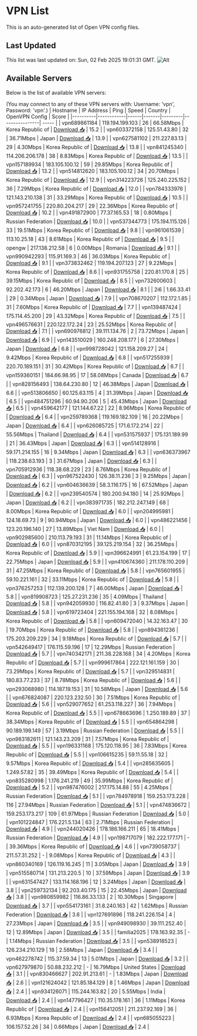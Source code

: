 # VPN List

This is an auto-generated list of Open VPN config files.

## Last Updated

This list was last updated on: Sun, 02 Feb 2025 19:01:31 GMT.
![Alt](https://repobeats.axiom.co/api/embed/186b98318ef1479477931607c1ad7d823f12451f.svg "Repobeats analytics image")

## Available Servers

Below is the list of available VPN servers:

(You may connect to any of these VPN servers with: Username: 'vpn', Password: 'vpn'.)
| Hostname | IP Address | Ping | Speed | Country | OpenVPN Config | Score |
|----------|------------|------|-------|---------|----------------| ----- |
| vpn689861184 | 119.194.199.103 | 26 | 66.58Mbps | Korea Republic of | [Download 📥](./configs/server_0_KR.ovpn) | 15.2 |
| vpn603372158 | 125.51.43.80 | 32 | 36.71Mbps | Japan | [Download 📥](./configs/server_1_JP.ovpn) | 13.9 |
| vpn627581102 | 211.227.83.13 | 29 | 4.30Mbps | Korea Republic of | [Download 📥](./configs/server_2_KR.ovpn) | 13.8 |
| vpn841245340 | 114.206.206.178 | 38 | 8.83Mbps | Korea Republic of | [Download 📥](./configs/server_3_KR.ovpn) | 13.5 |
| vpn157189934 | 183.105.100.12 | 59 | 29.85Mbps | Korea Republic of | [Download 📥](./configs/server_4_KR.ovpn) | 13.2 |
| vpn514812620 | 183.105.100.12 | 34 | 20.70Mbps | Korea Republic of | [Download 📥](./configs/server_5_KR.ovpn) | 12.9 |
| vpn314223726 | 125.240.225.152 | 36 | 7.29Mbps | Korea Republic of | [Download 📥](./configs/server_6_KR.ovpn) | 12.0 |
| vpn784333976 | 121.143.210.138 | 31 | 33.29Mbps | Korea Republic of | [Download 📥](./configs/server_7_KR.ovpn) | 10.5 |
| vpn957241755 | 220.80.204.217 | 29 | 22.36Mbps | Korea Republic of | [Download 📥](./configs/server_8_KR.ovpn) | 10.2 |
| vpn491872900 | 77.37.165.53 | 18 | 0.80Mbps | Russian Federation | [Download 📥](./configs/server_9_RU.ovpn) | 10.0 |
| vpn537344773 | 175.194.115.126 | 33 | 19.51Mbps | Korea Republic of | [Download 📥](./configs/server_10_KR.ovpn) | 9.8 |
| vpn961061539 | 113.10.25.18 | 43 | 8.61Mbps | Korea Republic of | [Download 📥](./configs/server_11_KR.ovpn) | 9.5 |
| opengw | 217.138.212.58 | 6 | 0.00Mbps | Romania | [Download 📥](./configs/server_12_RO.ovpn) | 9.1 |
| vpn990942293 | 115.91.169.3 | 46 | 36.03Mbps | Korea Republic of | [Download 📥](./configs/server_13_KR.ovpn) | 9.1 |
| vpn373832462 | 119.194.207.123 | 27 | 9.22Mbps | Korea Republic of | [Download 📥](./configs/server_14_KR.ovpn) | 8.6 |
| vpn931755758 | 220.81.170.8 | 25 | 39.15Mbps | Korea Republic of | [Download 📥](./configs/server_15_KR.ovpn) | 8.5 |
| vpn732600603 | 92.202.42.173 | 6 | 46.20Mbps | Japan | [Download 📥](./configs/server_16_JP.ovpn) | 8.1 |
| 2i6 | 1.66.33.41 | 29 | 0.34Mbps | Japan | [Download 📥](./configs/server_17_JP.ovpn) | 7.9 |
| vpn708670207 | 112.172.1.85 | 31 | 7.60Mbps | Korea Republic of | [Download 📥](./configs/server_18_KR.ovpn) | 7.7 |
| vpn139487424 | 175.114.45.200 | 29 | 43.32Mbps | Korea Republic of | [Download 📥](./configs/server_19_KR.ovpn) | 7.5 |
| vpn496576631 | 220.122.172.24 | 23 | 25.52Mbps | Korea Republic of | [Download 📥](./configs/server_20_KR.ovpn) | 7.1 |
| vpn690976812 | 39.111.134.76 | 2 | 73.72Mbps | Japan | [Download 📥](./configs/server_21_JP.ovpn) | 6.9 |
| vpn143510029 | 160.248.208.177 | 6 | 27.30Mbps | Japan | [Download 📥](./configs/server_22_JP.ovpn) | 6.8 |
| vpn998728042 | 121.158.209.27 | 24 | 9.42Mbps | Korea Republic of | [Download 📥](./configs/server_23_KR.ovpn) | 6.8 |
| vpn517255939 | 220.70.189.151 | 31 | 30.42Mbps | Korea Republic of | [Download 📥](./configs/server_24_KR.ovpn) | 6.7 |
| vpn159360151 | 184.66.98.95 | 17 | 58.08Mbps | Canada | [Download 📥](./configs/server_25_CA.ovpn) | 6.7 |
| vpn828156493 | 138.64.230.80 | 12 | 46.38Mbps | Japan | [Download 📥](./configs/server_26_JP.ovpn) | 6.6 |
| vpn513806650 | 60.125.63.115 | 4 | 31.39Mbps | Japan | [Download 📥](./configs/server_27_JP.ovpn) | 6.5 |
| vpn484751296 | 60.94.90.206 | 5 | 45.43Mbps | Japan | [Download 📥](./configs/server_28_JP.ovpn) | 6.5 |
| vpn459642177 | 121.144.67.22 | 22 | 8.96Mbps | Korea Republic of | [Download 📥](./configs/server_29_KR.ovpn) | 6.4 |
| vpn259789368 | 119.169.182.109 | 16 | 20.22Mbps | Japan | [Download 📥](./configs/server_30_JP.ovpn) | 6.4 |
| vpn626085725 | 171.6.172.214 | 22 | 55.56Mbps | Thailand | [Download 📥](./configs/server_31_TH.ovpn) | 6.4 |
| vpn531575937 | 175.131.189.99 | 21 | 36.43Mbps | Japan | [Download 📥](./configs/server_32_JP.ovpn) | 6.3 |
| vpn514128916 | 59.171.214.155 | 16 | 9.34Mbps | Japan | [Download 📥](./configs/server_33_JP.ovpn) | 6.3 |
| vpn636373967 | 118.238.63.193 | 3 | 31.67Mbps | Japan | [Download 📥](./configs/server_34_JP.ovpn) | 6.3 |
| vpn705912936 | 118.38.68.229 | 23 | 8.76Mbps | Korea Republic of | [Download 📥](./configs/server_35_KR.ovpn) | 6.3 |
| vpn967522430 | 126.38.11.236 | 3 | 9.25Mbps | Japan | [Download 📥](./configs/server_36_JP.ovpn) | 6.2 |
| vpn604636639 | 58.3.116.175 | 16 | 67.52Mbps | Japan | [Download 📥](./configs/server_37_JP.ovpn) | 6.2 |
| vpn239540574 | 180.200.94.180 | 14 | 25.92Mbps | Japan | [Download 📥](./configs/server_38_JP.ovpn) | 6.2 |
| vpn383971735 | 182.212.247.149 | 68 | 8.00Mbps | Korea Republic of | [Download 📥](./configs/server_39_KR.ovpn) | 6.0 |
| vpn204995981 | 124.18.69.73 | 9 | 90.94Mbps | Japan | [Download 📥](./configs/server_40_JP.ovpn) | 6.0 |
| vpn486221456 | 123.20.196.140 | 27 | 13.89Mbps | Viet Nam | [Download 📥](./configs/server_41_VN.ovpn) | 6.0 |
| vpn902985600 | 210.113.79.193 | 31 | 11.14Mbps | Korea Republic of | [Download 📥](./configs/server_42_KR.ovpn) | 6.0 |
| vpn870312195 | 39.125.219.154 | 32 | 36.25Mbps | Korea Republic of | [Download 📥](./configs/server_43_KR.ovpn) | 5.9 |
| vpn396624991 | 61.23.154.199 | 17 | 22.75Mbps | Japan | [Download 📥](./configs/server_44_JP.ovpn) | 5.9 |
| vpn410674360 | 211.178.110.209 | 31 | 47.25Mbps | Korea Republic of | [Download 📥](./configs/server_45_KR.ovpn) | 5.8 |
| vpn765601955 | 59.10.221.161 | 32 | 33.11Mbps | Korea Republic of | [Download 📥](./configs/server_46_KR.ovpn) | 5.8 |
| vpn376257253 | 112.139.200.128 | 7 | 46.00Mbps | Japan | [Download 📥](./configs/server_47_JP.ovpn) | 5.8 |
| vpn819908723 | 125.27.231.236 | 35 | 4.09Mbps | Thailand | [Download 📥](./configs/server_48_TH.ovpn) | 5.8 |
| vpn942059930 | 116.82.41.80 | 3 | 9.37Mbps | Japan | [Download 📥](./configs/server_49_JP.ovpn) | 5.8 |
| vpn619723404 | 221.155.194.168 | 32 | 8.08Mbps | Korea Republic of | [Download 📥](./configs/server_50_KR.ovpn) | 5.8 |
| vpn609472040 | 14.32.163.47 | 30 | 19.70Mbps | Korea Republic of | [Download 📥](./configs/server_51_KR.ovpn) | 5.8 |
| vpn894361236 | 175.203.209.229 | 34 | 9.18Mbps | Korea Republic of | [Download 📥](./configs/server_52_KR.ovpn) | 5.7 |
| vpn542649417 | 176.115.59.196 | 17 | 12.29Mbps | Russian Federation | [Download 📥](./configs/server_53_RU.ovpn) | 5.7 |
| vpn740342171 | 211.38.228.168 | 34 | 4.20Mbps | Korea Republic of | [Download 📥](./configs/server_54_KR.ovpn) | 5.7 |
| vpn999617864 | 222.121.161.159 | 30 | 73.29Mbps | Korea Republic of | [Download 📥](./configs/server_55_KR.ovpn) | 5.7 |
| vpn329514831 | 180.83.77.233 | 37 | 8.78Mbps | Korea Republic of | [Download 📥](./configs/server_56_KR.ovpn) | 5.6 |
| vpn293068980 | 114.187.19.153 | 31 | 10.58Mbps | Japan | [Download 📥](./configs/server_57_JP.ovpn) | 5.6 |
| vpn676824087 | 220.123.232.50 | 30 | 7.51Mbps | Korea Republic of | [Download 📥](./configs/server_58_KR.ovpn) | 5.6 |
| vpn529077652 | 61.253.118.227 | 36 | 7.94Mbps | Korea Republic of | [Download 📥](./configs/server_59_KR.ovpn) | 5.5 |
| vpn678663696 | 1.250.189.89 | 37 | 38.34Mbps | Korea Republic of | [Download 📥](./configs/server_60_KR.ovpn) | 5.5 |
| vpn654864298 | 90.189.199.149 | 57 | 3.19Mbps | Russian Federation | [Download 📥](./configs/server_61_RU.ovpn) | 5.5 |
| vpn983182611 | 121.143.23.209 | 31 | 7.57Mbps | Korea Republic of | [Download 📥](./configs/server_62_KR.ovpn) | 5.5 |
| vpn196331168 | 175.120.118.95 | 36 | 7.83Mbps | Korea Republic of | [Download 📥](./configs/server_63_KR.ovpn) | 5.5 |
| vpn106615235 | 59.11.55.18 | 32 | 9.57Mbps | Korea Republic of | [Download 📥](./configs/server_64_KR.ovpn) | 5.4 |
| vpn285635605 | 1.249.57.82 | 35 | 39.49Mbps | Korea Republic of | [Download 📥](./configs/server_65_KR.ovpn) | 5.4 |
| vpn835280998 | 1.176.241.219 | 49 | 35.99Mbps | Korea Republic of | [Download 📥](./configs/server_66_KR.ovpn) | 5.2 |
| vpn987476002 | 217.175.14.88 | 55 | 4.25Mbps | Russian Federation | [Download 📥](./configs/server_67_RU.ovpn) | 5.1 |
| vpn784978918 | 159.253.173.228 | 116 | 27.94Mbps | Russian Federation | [Download 📥](./configs/server_68_RU.ovpn) | 5.1 |
| vpn474836672 | 159.253.173.217 | 109 | 61.97Mbps | Russian Federation | [Download 📥](./configs/server_69_RU.ovpn) | 5.0 |
| vpn101224847 | 176.221.5.134 | 63 | 2.71Mbps | Russian Federation | [Download 📥](./configs/server_70_RU.ovpn) | 4.9 |
| vpn244020426 | 178.186.166.211 | 65 | 18.41Mbps | Russian Federation | [Download 📥](./configs/server_71_RU.ovpn) | 4.9 |
| vpn198717079 | 182.222.177.171 | - | 39.36Mbps | Korea Republic of | [Download 📥](./configs/server_72_KR.ovpn) | 4.6 |
| vpn739058737 | 211.57.31.252 | - | 9.08Mbps | Korea Republic of | [Download 📥](./configs/server_73_KR.ovpn) | 4.3 |
| vpn860340169 | 126.119.16.245 | 11 | 3.05Mbps | Japan | [Download 📥](./configs/server_74_JP.ovpn) | 3.9 |
| vpn515580714 | 131.213.220.5 | 10 | 37.59Mbps | Japan | [Download 📥](./configs/server_75_JP.ovpn) | 3.9 |
| vpn631547427 | 133.114.168.196 | 12 | 3.24Mbps | Japan | [Download 📥](./configs/server_76_JP.ovpn) | 3.8 |
| vpn259732134 | 92.203.40.175 | 15 | 22.45Mbps | Japan | [Download 📥](./configs/server_77_JP.ovpn) | 3.8 |
| vpn980859982 | 116.86.33.133 | 2 | 10.30Mbps | Singapore | [Download 📥](./configs/server_78_SG.ovpn) | 3.7 |
| vpn554173161 | 31.8.240.163 | 42 | 1.62Mbps | Russian Federation | [Download 📥](./configs/server_79_RU.ovpn) | 3.6 |
| vpn127691896 | 118.241.226.154 | 4 | 27.23Mbps | Japan | [Download 📥](./configs/server_80_JP.ovpn) | 3.5 |
| vpn949098930 | 39.111.252.40 | 12 | 12.89Mbps | Japan | [Download 📥](./configs/server_81_JP.ovpn) | 3.5 |
| familia2025 | 178.163.92.35 | - | 1.14Mbps | Russian Federation | [Download 📥](./configs/server_82_RU.ovpn) | 3.5 |
| vpn538918523 | 126.234.210.129 | 18 | 2.58Mbps | Japan | [Download 📥](./configs/server_83_JP.ovpn) | 3.4 |
| vpn462278742 | 115.37.59.34 | 13 | 5.01Mbps | Japan | [Download 📥](./configs/server_84_JP.ovpn) | 3.2 |
| vpn627979870 | 50.88.232.212 | - | 16.79Mbps | United States | [Download 📥](./configs/server_85_US.ovpn) | 3.1 |
| vpn830466627 | 202.91.213.61 | - | 1.83Mbps | Japan | [Download 📥](./configs/server_86_JP.ovpn) | 2.6 |
| vpn121624042 | 121.85.184.129 | 8 | 1.46Mbps | Japan | [Download 📥](./configs/server_87_JP.ovpn) | 2.4 |
| vpn934126071 | 115.244.163.82 | 20 | 5.55Mbps | India | [Download 📥](./configs/server_88_IN.ovpn) | 2.4 |
| vpn147796427 | 110.35.178.161 | 36 | 1.11Mbps | Korea Republic of | [Download 📥](./configs/server_89_KR.ovpn) | 2.4 |
| vpn156412051 | 211.237.92.169 | 36 | 6.93Mbps | Korea Republic of | [Download 📥](./configs/server_90_KR.ovpn) | 2.4 |
| vpn685055223 | 106.157.52.26 | 34 | 0.66Mbps | Japan | [Download 📥](./configs/server_91_JP.ovpn) | 2.4 |
